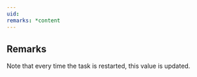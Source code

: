 ```yaml
---
uid: 
remarks: *content
---
```

## Remarks  
 Note that every time the task is restarted, this value is updated.